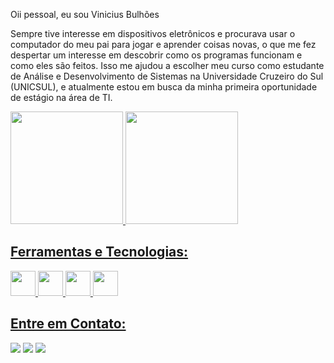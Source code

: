 Oii pessoal, eu sou Vinicius Bulhões

Sempre tive interesse em dispositivos eletrônicos e procurava usar o computador do meu pai para jogar e aprender coisas novas, o que me fez despertar um interesse em descobrir como os programas funcionam e como eles são feitos. Isso me ajudou a escolher meu curso como estudante de Análise e Desenvolvimento de Sistemas na Universidade Cruzeiro do Sul (UNICSUL), e atualmente estou em busca da minha primeira oportunidade de estágio na área de TI.

<div>
<a href="https://github.com/ViniBulhoes">
<img loading="lazy" height="180em" src="https://github-readme-stats.vercel.app/api/top-langs/?username=ViniBulhoes&layout=compact&langs_count=7&theme=dracula"/>
<img loading="lazy" height="180em" src="https://github-readme-stats.vercel.app/api?username=ViniBulhoes&show_icons=true&theme=dracula&include_all_commits=true&count_private=true"/>
</div>

## Ferramentas e Tecnologias:

<img src="https://cdn.jsdelivr.net/gh/devicons/devicon@latest/icons/python/python-original.svg" width="40" height="40"/> <img src="https://cdn.jsdelivr.net/gh/devicons/devicon@latest/icons/html5/html5-original.svg" width="40" height="40"/> <img src="https://cdn.jsdelivr.net/gh/devicons/devicon@latest/icons/css3/css3-original.svg" width="40" height="40"/> <img src="https://cdn.jsdelivr.net/gh/devicons/devicon@latest/icons/mysql/mysql-original-wordmark.svg" width="40" height="40"/>

## Entre em Contato:
<div>
<a href="https://www.instagram.com/bulhoes_vini/" target="_blank"><img loading="lazy" src="https://img.shields.io/badge/-Instagram-%23E4405F?style=for-the-badge&logo=instagram&logoColor=white" target="_blank"></a>
<a href="www.linkedin.com/in/viniciusbulhoesporto" target="_blank"><img loading="lazy" src="https://img.shields.io/badge/-LinkedIn-%230077B5?style=for-the-badge&logo=linkedin&logoColor=white" target="_blank"></a>
<a href = "mailto:contato@vinibulhoesporto@gmail.com"><img loading="lazy" src="https://img.shields.io/badge/Gmail-D14836?style=for-the-badge&logo=gmail&logoColor=white" target="_blank"></a>
</div>
